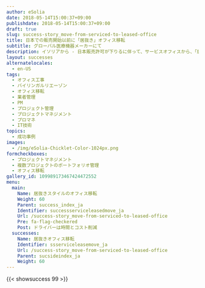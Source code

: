 ```yaml
---
author: eSolia
date: 2018-05-14T15:00:37+09:00
publishdate: 2018-05-14T15:00:37+09:00
draft: true
slug: success-story_move-from-serviced-to-leased-office
title: 日本での販売開始以前に「居抜き」オフィス移転
subtitle: グローバル医療機器メーカーにて
description: イソリアから - 日本販売許可が下りるに伴って、サービスオフィスから、「居抜き」契約でリース事務所に移転させた。
layout: successes
alternatelocales:
  - en-US
tags:
  - オフィス工事
  - バイリンガルリエーゾン
  - オフィス移転
  - 業者管理
  - PM
  - プロジェクト管理
  - プロジェクトマネジメント
  - プロマネ
  - IT技術
topics:
  - 成功事例
images:  
  - /img/eSolia-Chicklet-Color-1024px.png
formcheckboxes:
  - プロジェクトマネジメント
  - 複数プロジェクトのポートフォリオ管理
  - オフィス移転
gallery_id: 109989173467424472552
menu:
  main:
    Name: 居抜きスタイルのオフィス移転
    Weight: 60
    Parent: success_index_ja
    Identifier: successserviceleasedmove_ja
    Url: /success-story_move-from-serviced-to-leased-office
    Pre: fa-flag-checkered
    Post: ドライバーは時間とコスト削減
  successes:
    Name: 居抜きオフィス移転
    Identifier: ssserviceleasemove_ja
    Url: /success-story_move-from-serviced-to-leased-office
    Parent: sucsideindex_ja
    Weight: 60
---
```


{{< showsuccess 99 >}}
